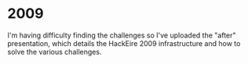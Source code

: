 2009	
========

I'm having difficulty finding the challenges so I've uploaded the "after" presentation, which details the HackEire 2009 infrastructure and how to solve the various challenges.
